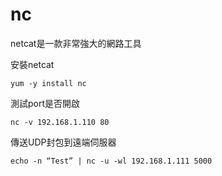 # nc

netcat是一款非常強大的網路工具 

安裝netcat 

```
yum -y install nc
```

測試port是否開啟 

```
nc -v 192.168.1.110 80
```

傳送UDP封包到遠端伺服器 

```
echo -n “Test” | nc -u -wl 192.168.1.111 5000
```